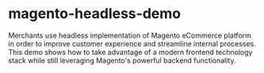 # magento-headless-demo
 Merchants use headless implementation of Magento eCommerce platform in order to improve customer experience and streamline internal processes. This demo shows how to take advantage of a modern frontend technology stack while still leveraging Magento's powerful backend functionality.

